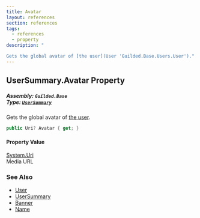 ```yaml
---
title: Avatar
layout: references
section: references
tags:
  - references
  - property
description: "

Gets the global avatar of [the user](User 'Guilded.Base.Users.User')."
---
```


## UserSummary.Avatar Property
##### **Assembly:** `Guilded.Base`<br/>**Type:** [`UserSummary`](UserSummary 'Guilded.Base.Users.UserSummary')

Gets the global avatar of [the user](User 'Guilded.Base.Users.User').

```csharp
public Uri? Avatar { get; }
```

#### Property Value
[System.Uri](https://docs.microsoft.com/en-us/dotnet/api/System.Uri 'System.Uri')  
Media URL

### See Also
- [User](User 'Guilded.Base.Users.User')
- [UserSummary](UserSummary 'Guilded.Base.Users.UserSummary')
- [Banner](User.Banner 'Guilded.Base.Users.User.Banner')
- [Name](UserSummary.Name 'Guilded.Base.Users.UserSummary.Name')